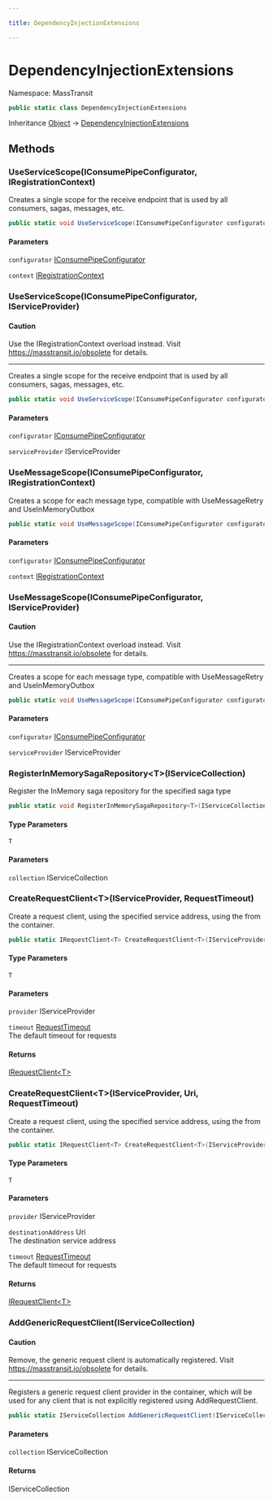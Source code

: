 ```yaml
---

title: DependencyInjectionExtensions

---
```


# DependencyInjectionExtensions

Namespace: MassTransit

```csharp
public static class DependencyInjectionExtensions
```

Inheritance [Object](https://learn.microsoft.com/en-us/dotnet/api/system.object) → [DependencyInjectionExtensions](../masstransit/dependencyinjectionextensions)

## Methods

### **UseServiceScope(IConsumePipeConfigurator, IRegistrationContext)**

Creates a single scope for the receive endpoint that is used by all consumers, sagas, messages, etc.

```csharp
public static void UseServiceScope(IConsumePipeConfigurator configurator, IRegistrationContext context)
```

#### Parameters

`configurator` [IConsumePipeConfigurator](../../masstransit-abstractions/masstransit/iconsumepipeconfigurator)<br/>

`context` [IRegistrationContext](../../masstransit-abstractions/masstransit/iregistrationcontext)<br/>

### **UseServiceScope(IConsumePipeConfigurator, IServiceProvider)**

#### Caution

Use the IRegistrationContext overload instead. Visit https://masstransit.io/obsolete for details.

---

Creates a single scope for the receive endpoint that is used by all consumers, sagas, messages, etc.

```csharp
public static void UseServiceScope(IConsumePipeConfigurator configurator, IServiceProvider serviceProvider)
```

#### Parameters

`configurator` [IConsumePipeConfigurator](../../masstransit-abstractions/masstransit/iconsumepipeconfigurator)<br/>

`serviceProvider` IServiceProvider<br/>

### **UseMessageScope(IConsumePipeConfigurator, IRegistrationContext)**

Creates a scope for each message type, compatible with UseMessageRetry and UseInMemoryOutbox

```csharp
public static void UseMessageScope(IConsumePipeConfigurator configurator, IRegistrationContext context)
```

#### Parameters

`configurator` [IConsumePipeConfigurator](../../masstransit-abstractions/masstransit/iconsumepipeconfigurator)<br/>

`context` [IRegistrationContext](../../masstransit-abstractions/masstransit/iregistrationcontext)<br/>

### **UseMessageScope(IConsumePipeConfigurator, IServiceProvider)**

#### Caution

Use the IRegistrationContext overload instead. Visit https://masstransit.io/obsolete for details.

---

Creates a scope for each message type, compatible with UseMessageRetry and UseInMemoryOutbox

```csharp
public static void UseMessageScope(IConsumePipeConfigurator configurator, IServiceProvider serviceProvider)
```

#### Parameters

`configurator` [IConsumePipeConfigurator](../../masstransit-abstractions/masstransit/iconsumepipeconfigurator)<br/>

`serviceProvider` IServiceProvider<br/>

### **RegisterInMemorySagaRepository\<T\>(IServiceCollection)**

Register the InMemory saga repository for the specified saga type

```csharp
public static void RegisterInMemorySagaRepository<T>(IServiceCollection collection)
```

#### Type Parameters

`T`<br/>

#### Parameters

`collection` IServiceCollection<br/>

### **CreateRequestClient\<T\>(IServiceProvider, RequestTimeout)**

Create a request client, using the specified service address, using the  from the container.

```csharp
public static IRequestClient<T> CreateRequestClient<T>(IServiceProvider provider, RequestTimeout timeout)
```

#### Type Parameters

`T`<br/>

#### Parameters

`provider` IServiceProvider<br/>

`timeout` [RequestTimeout](../../masstransit-abstractions/masstransit/requesttimeout)<br/>
The default timeout for requests

#### Returns

[IRequestClient\<T\>](../../masstransit-abstractions/masstransit/irequestclient-1)<br/>

### **CreateRequestClient\<T\>(IServiceProvider, Uri, RequestTimeout)**

Create a request client, using the specified service address, using the  from the container.

```csharp
public static IRequestClient<T> CreateRequestClient<T>(IServiceProvider provider, Uri destinationAddress, RequestTimeout timeout)
```

#### Type Parameters

`T`<br/>

#### Parameters

`provider` IServiceProvider<br/>

`destinationAddress` Uri<br/>
The destination service address

`timeout` [RequestTimeout](../../masstransit-abstractions/masstransit/requesttimeout)<br/>
The default timeout for requests

#### Returns

[IRequestClient\<T\>](../../masstransit-abstractions/masstransit/irequestclient-1)<br/>

### **AddGenericRequestClient(IServiceCollection)**

#### Caution

Remove, the generic request client is automatically registered. Visit https://masstransit.io/obsolete for details.

---

Registers a generic request client provider in the container, which will be used for any
 client that is not explicitly registered using AddRequestClient.

```csharp
public static IServiceCollection AddGenericRequestClient(IServiceCollection collection)
```

#### Parameters

`collection` IServiceCollection<br/>

#### Returns

IServiceCollection<br/>
